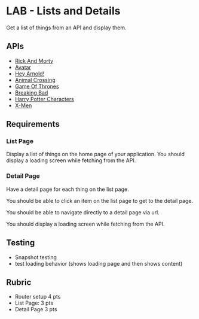 # LAB - Lists and Details

Get a list of things from an API and display them.

## APIs

- [Rick And Morty](https://rickandmortyapi.com/documentation)
- [Avatar](https://last-airbender-api.herokuapp.com/)
- [Hey Arnold!](https://hey-arnold-api-documentation.netlify.com/)
- [Animal Crossing](https://github.com/yaycub/acnh-villager-api)
- [Game Of Thrones](https://thronesapi.com/api/v2/Characters)
- [Breaking Bad](https://www.breakingbadapi.com/api/characters)
- [Harry Potter Characters](https://hp-api.herokuapp.com/)
- [X-Men](https://xmenapiheroku.herokuapp.com/api/characters?page=1)

## Requirements

### List Page

Display a list of things on the home page of your application. You should display
a loading screen while fetching from the API.

### Detail Page

Have a detail page for each thing on the list page.

You should be able to click an item on the list page to get to the detail page.

You should be able to navigate directly to a detail page via url.

You should display a loading screen while fetching from the API.

## Testing

- Snapshot testing
- test loading behavior (shows loading page and then shows content)

## Rubric

- Router setup 4 pts
- List Page: 3 pts
- Detail Page 3 pts